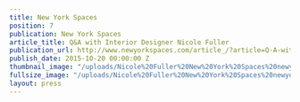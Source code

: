 ```yaml
---
title: New York Spaces
position: 7
publication: New York Spaces
article_title: Q&A with Interior Designer Nicole Fuller
publication_url: http://www.newyorkspaces.com/article_/?article=Q-A-with-New-York-Based-Interior-Designer-Nicole-Fuller-20151018
publish_date: 2015-10-20 00:00:00 Z
thumbnail_image: "/uploads/Nicole%20Fuller%20New%20York%20Spaces%20newyorkspaces.com%20interior%20designer%20bio%201"
fullsize_image: "/uploads/Nicole%20Fuller%20New%20York%20Spaces%20newyorkspaces.com%20interior%20designer%20bio%201"
layout: press
---
```


